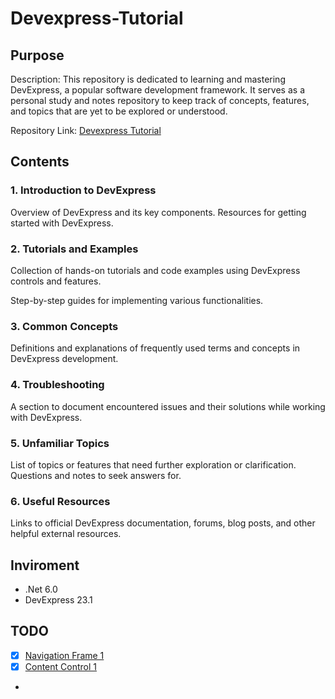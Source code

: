 # Devexpress-Tutorial

## Purpose

Description: This repository is dedicated to learning and mastering DevExpress, a popular software development framework. It serves as a personal study and notes repository to keep track of concepts, features, and topics that are yet to be explored or understood.

Repository Link: [Devexpress Tutorial](https://github.com/MizzleAa/Devexpress-Tutorial)

## Contents

### 1. Introduction to DevExpress

Overview of DevExpress and its key components.
Resources for getting started with DevExpress.

### 2. Tutorials and Examples

Collection of hands-on tutorials and code examples using DevExpress controls and features.

Step-by-step guides for implementing various functionalities.

### 3. Common Concepts

Definitions and explanations of frequently used terms and concepts in DevExpress development.

### 4. Troubleshooting

A section to document encountered issues and their solutions while working with DevExpress.

### 5. Unfamiliar Topics

List of topics or features that need further exploration or clarification.
Questions and notes to seek answers for.

### 6. Useful Resources

Links to official DevExpress documentation, forums, blog posts, and other helpful external resources.


## Inviroment

- .Net 6.0 
- DevExpress 23.1 


## TODO

- [X] [Navigation Frame 1](./NavigationFrame1)
- [X] [Content Control 1](./ContentControl1)
- 
